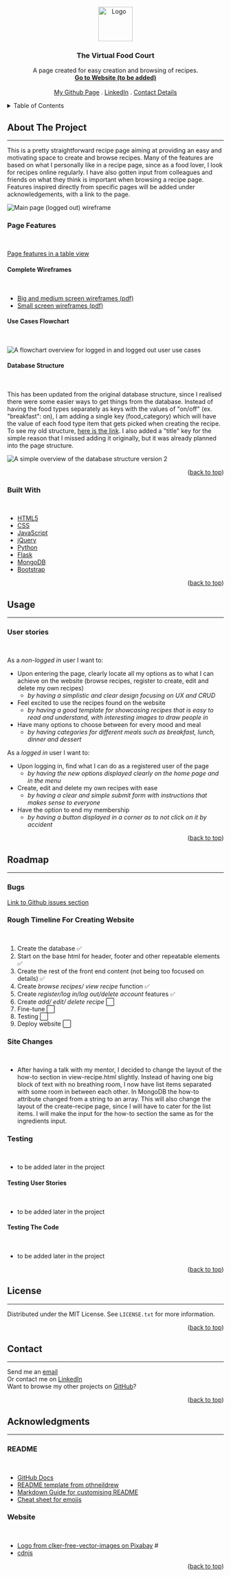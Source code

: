<!-- PROJECT LOGO -->
<br />
<div align="center">
  <a href="#">
    <img src="static/images/logo.png" alt="Logo" width="80" height="80">
  </a>


<h3 align="center">The Virtual Food Court</h3>

  <p align="center">
    A page created for easy creation and browsing of recipes. 
    <br />
    <a href="#"><strong>Go to Website (to be added)</strong></a>
    <br />
    <br />
    <a href="https://github.com/JuliaByl">My Github Page</a>
    .
    <a href="https://www.linkedin.com/in/julia-bylund-12a027201/">LinkedIn</a>
    .
    <a href="#contact">Contact Details</a>
  </p>
</div>



<!-- TABLE OF CONTENTS -->
<details>
  <summary>Table of Contents</summary>
  <ol>
    <li>
      <a href="#about-the-project">About The Project</a>
      <ul>
        <li>
          <a href="#page-features">Page Features</a>
          <ul>
            <li><a href="#complete-wireframes">Complete Wireframes</a></li>
            <li><a href="#use-cases-flowchart">Use Cases Flowchart</a></li>
            <li><a href="#database-structure">Database Structure</a></li>
          </ul>
        </li>
        <li><a href="#built-with">Built With</a></li>
      </ul>
    </li>
    <li>
        <a href="#usage">Usage</a>
        <ul>
            <li><a href="#user-stories">User Stories</a></li>
        </ul>
    </li>
    <li>
        <a href="#roadmap">Roadmap</a>
        <ul>
            <li><a href="#bugs">Bugs</a></li>
            <li><a href="#rough-timeline-for-creating-website">Rough Timeline For Creating Website</a></li>
            <li><a href="#site-changes">Site Changes</a></li>
            <li>
                <a href="#testing">Testing</a>
                <ul>
                    <li><a href="#testing-user-stories">Testing User Stories</a></li>
                    <li><a href="#testing-the-code">Testing The Code</a></li>
                </ul>
            </li>
        </ul>
    </li>
    <li><a href="#license">License</a></li>
    <li><a href="#contact">Contact</a></li>
    <li>
      <a href="#acknowledgments">Acknowledgments</a>
      <ul>
        <li><a href="#readme">README</a></li>
        <li><a href="#website">Website</a></li>
      </ul>
    </li>
  </ol>
</details>



<!-- ABOUT THE PROJECT -->
## About The Project
<hr>

This is a pretty straightforward recipe page aiming at providing an easy and motivating space to create and browse recipes.
Many of the features are based on what I personally like in a recipe page, since as a food lover, I look for recipes online regularly. I have also gotten input from colleagues and friends on what they think is important when browsing a recipe page.
Features inspired directly from specific pages will be added under acknowledgements, with a link to the page.

![Main page (logged out) wireframe](documentation/for_readme_images/homescreen_logged_out.png)

### Page Features
<br>

[Page features in a table view](https://github.com/JuliaByl/the-virtual-food-court/blob/main/documentation/for_readme_pdf/page_features_table.pdf)

#### Complete Wireframes
<br>

* [Big and medium screen wireframes (pdf)](https://github.com/JuliaByl/the-virtual-food-court/blob/main/documentation/for_readme_pdf/big_screen_wireframes.pdf)
* [Small screen wireframes (pdf)](https://github.com/JuliaByl/the-virtual-food-court/blob/main/documentation/for_readme_pdf/small_screen_wireframes.pdf)

#### Use Cases Flowchart
<br>

![A flowchart overview for logged in and logged out user use cases](documentation/for_readme_images/use_cases.png)

#### Database Structure
<br>

This has been updated from the original database structure, since I realised there were some easier ways to get things from the database. Instead of having the food types separately as keys with the values of "on/off" (ex. "breakfast": on), I am adding a single key (food_category) which will have the value of each food type item that gets picked when creating the recipe. To see my old structure, [here is the link](https://github.com/JuliaByl/the-virtual-food-court/blob/main/documentation/for_readme_images/database_overview_v1.png). I also added a "title" key for the simple reason that I missed adding it originally, but it was already planned into the page structure.
<br>

![A simple overview of the database structure version 2](documentation/for_readme_images/database_overview_v2.png)

<p align="right">(<a href="#top">back to top</a>)</p>



### Built With
<br>

* [HTML5](https://en.wikipedia.org/wiki/HTML5)
* [CSS](https://en.wikipedia.org/wiki/CSS)
* [JavaScript](https://www.javascript.com/)
* [jQuery](https://jquery.com/)
* [Python](https://www.python.org/)
* [Flask](https://flask.palletsprojects.com/en/2.0.x/)
* [MongoDB](https://www.mongodb.com/)
* [Bootstrap](https://getbootstrap.com/)

<p align="right">(<a href="#top">back to top</a>)</p>



<!-- USAGE -->
## Usage
<hr>

### User stories
<br>

As a *non-logged in* user I want to:

* Upon entering the page, clearly locate all my options as to what I can achieve on the website (browse recipes, register to create, edit and delete my own recipes) 
    - *by having a simplistic and clear design focusing on UX and CRUD*
* Feel excited to use the recipes found on the website 
    - *by having a good template for showcasing recipes that is easy to read and understand, with interesting images to draw people in*
* Have many options to choose between for every mood and meal 
    - *by having categories for different meals such as breakfast, lunch, dinner and dessert*

As a *logged in* user I want to:

* Upon logging in, find what I can do as a registered user of the page 
    - *by having the new options displayed clearly on the home page and in the menu*
* Create, edit and delete my own recipes with ease 
    - *by having a clear and simple submit form with instructions that makes sense to everyone*
* Have the option to end my membership 
    - *by having a button displayed in a corner as to not click on it by accident*

<p align="right">(<a href="#top">back to top</a>)</p>



<!-- ROADMAP -->
## Roadmap
<hr>

### Bugs

[Link to Github issues section](https://github.com/JuliaByl/the-virtual-food-court/issues)

### Rough Timeline For Creating Website
<br>
<!--:white_check_mark: to be used when finishing a task-->

1. Create the database :white_check_mark:
2. Start on the base html for header, footer and other repeatable elements :white_check_mark:
3. Create the rest of the front end content (not being too focused on details) :white_check_mark:
4. Create *browse recipes/ view recipe* function :white_check_mark:
5. Create *register/log in/log out/delete account* features :white_check_mark:
6. Create *add/ edit/ delete recipe* :white_large_square:		
7. Fine-tune :white_large_square:	
9. Testing :white_large_square:	
10. Deploy website :white_large_square:	

### Site Changes
<br>

* After having a talk with my mentor, I decided to change the layout of the how-to section in view-recipe.html slightly. Instead of having one big block of text with no breathing room, I now have list items separated with some room in between each other.
In MongoDB the how-to attribute changed from a string to an array. This will also change the layout of the create-recipe page, since I will have to cater for the list items. I will make the input for the how-to section the same as for the ingredients input.

### Testing
<br>

* to be added later in the project

#### Testing User Stories
<br>

* to be added later in the project

#### Testing The Code
<br>

* to be added later in the project

<p align="right">(<a href="#top">back to top</a>)</p>



<!-- LICENSE -->
## License
<hr>

Distributed under the MIT License. See `LICENSE.txt` for more information.

<p align="right">(<a href="#top">back to top</a>)</p>



<!-- CONTACT -->
## Contact
<hr>

Send me an [email](mailto:julia.bylund.97@gmail.com)
<br>
Or contact me on [LinkedIn](https://www.linkedin.com/in/julia-bylund-12a027201/)
<br>
Want to browse my other projects on [GitHub](https://github.com/JuliaByl)?

<p align="right">(<a href="#top">back to top</a>)</p>



<!-- ACKNOWLEDGMENTS -->
## Acknowledgments
<hr>

### README
<br>

* [GitHub Docs](https://docs.github.com/en)
* [README template from othneildrew](https://github.com/othneildrew/Best-README-Template)
* [Markdown Guide for customising README](https://www.markdownguide.org/)
* [Cheat sheet for emojis](https://github.com/ikatyang/emoji-cheat-sheet#symbols)

### Website
<br>

* [Logo from clker-free-vector-images on Pixabay](https://pixabay.com/users/clker-free-vector-images-3736/?utm_source=link-attribution&amp;utm_medium=referral&amp;utm_campaign=image&amp;utm_content=40295) #
* [cdnjs](https://cdnjs.com/)



<p align="right">(<a href="#top">back to top</a>)</p>
